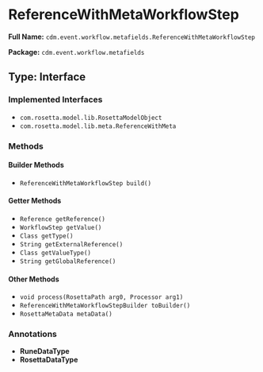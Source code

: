# ReferenceWithMetaWorkflowStep

**Full Name:** `cdm.event.workflow.metafields.ReferenceWithMetaWorkflowStep`

**Package:** `cdm.event.workflow.metafields`

## Type: Interface

### Implemented Interfaces

- `com.rosetta.model.lib.RosettaModelObject`
- `com.rosetta.model.lib.meta.ReferenceWithMeta`

### Methods

#### Builder Methods

- `ReferenceWithMetaWorkflowStep build()`

#### Getter Methods

- `Reference getReference()`
- `WorkflowStep getValue()`
- `Class getType()`
- `String getExternalReference()`
- `Class getValueType()`
- `String getGlobalReference()`

#### Other Methods

- `void process(RosettaPath arg0, Processor arg1)`
- `ReferenceWithMetaWorkflowStepBuilder toBuilder()`
- `RosettaMetaData metaData()`

### Annotations

- **RuneDataType**
- **RosettaDataType**

